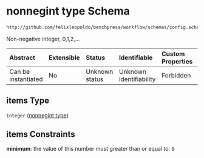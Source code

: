 # nonnegint type Schema

```txt
http://github.com/felixleopoldo/benchpress/workflow/schemas/config.schema.json#/definitions/flexnonnegint/anyOf/1/items
```

Non-negative integer, 0,1,2,...

| Abstract            | Extensible | Status         | Identifiable            | Custom Properties | Additional Properties | Access Restrictions | Defined In                                                        |
| :------------------ | :--------- | :------------- | :---------------------- | :---------------- | :-------------------- | :------------------ | :---------------------------------------------------------------- |
| Can be instantiated | No         | Unknown status | Unknown identifiability | Forbidden         | Allowed               | none                | [config.schema.json\*](config.schema.json "open original schema") |

## items Type

`integer` ([nonnegint type](config-definitions-nonnegint-list-nonnegint-type.md))

## items Constraints

**minimum**: the value of this number must greater than or equal to: `0`

